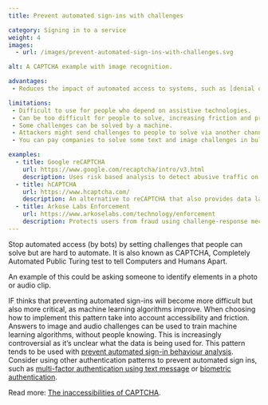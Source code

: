 ```yaml
---
title: Prevent automated sign-ins with challenges

category: Signing in to a service
weight: 4
images:
  - url: /images/prevent-automated-sign-ins-with-challenges.svg

alt: A CAPTCHA example with image recognition.

advantages:
 - Reduces the impact of automated access to systems, such as [denial of service](https://en.wikipedia.org/wiki/Denial-of-service_attack), spam or fake users.

limitations:
 - Difficult to use for people who depend on assistive technologies.
 - Can be too difficult for people to solve, increasing friction and preventing access.
 - Some challenges can be solved by a machine.
 - Attackers might send challenges to people to solve via another channel, without them knowing what it’s for.
 - You can pay companies to solve some text and image challenges in bulk.

examples:
  - title: Google reCAPTCHA
    url: https://www.google.com/recaptcha/intro/v3.html
    description: Uses risk based analysis to detect abusive traffic on websites
  - title: hCAPTCHA
    url: https://www.hcaptcha.com/
    description: An alternative to reCAPTCHA that also provides data labelling services for training data sets
  - title: Arkose Labs Enforcement
    url: https://www.arkoselabs.com/technology/enforcement
    description: Protects users from fraud using challenge-response mechanisms that computer vision can’t solve
---
```


Stop automated access (by bots) by setting challenges that people can solve but are hard to automate. It is also known as CAPTCHA, Completely Automated Public Turing test to tell Computers and Humans Apart.

An example of this could be asking someone to identify elements in a photo or audio clip.

IF thinks that preventing automated sign-ins will become more difficult but also more critical, as machine learning algorithms improve. When choosing how to implement this pattern take into account accessibility and friction. Answers to image and audio challenges can be used to train machine learning algorithms, without people knowing. This is increasingly controversial as it’s unclear what the data is being used for. This pattern tends to be used with [prevent automated sign-in behaviour analysis](https://catalogue.projectsbyif.com/patterns/prevent-automated-sign-in-behaviour-analysis/). Consider using other authentication patterns to prevent automated sign ins, such as [multi-factor authentication using text message](https://catalogue.projectsbyif.com/patterns/multi-factor-authentication-using-text-message/) or [biometric](https://catalogue.projectsbyif.com/patterns/biometric-authentication-using-fingerprints/) [authentication](https://catalogue.projectsbyif.com/patterns/biometric-authentication-using-facial-recognition/).

Read more: [The inaccessibilities of CAPTCHA](https://www.w3.org/TR/turingtest/).
